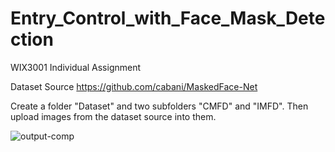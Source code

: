 # Entry_Control_with_Face_Mask_Detection

WIX3001 Individual Assignment

Dataset Source
https://github.com/cabani/MaskedFace-Net

Create a folder "Dataset" and two subfolders "CMFD" and "IMFD". Then upload images from the dataset source into them.



![output-comp](https://user-images.githubusercontent.com/50366535/120352715-a42b9480-c333-11eb-885c-6ebc1213583e.gif)



